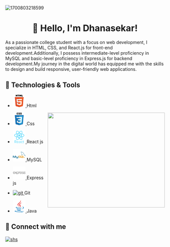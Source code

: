 ![1700803218599](https://github.com/Dhanasekar25104/tailor-shop/assets/123866366/c0d60785-4197-4282-ab07-27d76560e143)


<h1 align="center">👋 Hello, I'm Dhanasekar!</h1>


  As a passionate college student with a focus on web development, I specialize in HTML, CSS, and React.js for front-end  development.Additionally, I possess intermediate-level proficiency in MySQL and basic-level proficiency in Express.js for backend development.My journey in the digital world has equipped me with the skills to design and build responsive, user-friendly web applications.


## 🔧 Technologies & Tools
- <a href="https://www.w3.org/html/" target="_blank" rel="noreferrer"> <img src="https://raw.githubusercontent.com/devicons/devicon/master/icons/html5/html5-original-wordmark.svg" alt="html5" width="40" height="40"/> </a>  Html
- <a href="https://www.w3schools.com/css/" target="_blank" rel="noreferrer"> <img src="https://raw.githubusercontent.com/devicons/devicon/master/icons/css3/css3-original-wordmark.svg" alt="css3" width="40" height="40"/> </a>  Css
        <img src="https://cdn.dribbble.com/users/1162077/screenshots/3848914/programmer.gif" width="370px" height="300px" align="right"/>

- <a href="https://reactjs.org/" target="_blank" rel="noreferrer"> <img src="https://raw.githubusercontent.com/devicons/devicon/master/icons/react/react-original-wordmark.svg" alt="react" width="40" height="40"/> </a>   React js
- <a href="https://www.mysql.com/" target="_blank" rel="noreferrer"> <img src="https://raw.githubusercontent.com/devicons/devicon/master/icons/mysql/mysql-original-wordmark.svg" alt="mysql" width="40" height="40"/> </a>   MySQL
- <a href="https://expressjs.com" target="_blank" rel="noreferrer"> <img src="https://raw.githubusercontent.com/devicons/devicon/master/icons/express/express-original-wordmark.svg" alt="express" width="40" height="40"/> </a>   Express js
- <a href="https://git-scm.com/" target="_blank" rel="noreferrer"> <img src="https://www.vectorlogo.zone/logos/git-scm/git-scm-icon.svg" alt="git" width="40" height="40"/> </a>   Git
- <a href="https://www.java.com" target="_blank" rel="noreferrer"> <img src="https://raw.githubusercontent.com/devicons/devicon/master/icons/java/java-original.svg" alt="java" width="40" height="40"/> </a>  Java
## 🤝 Connect with me


<a href="https://www.linkedin.com/in/dhanasekar-m-56a3a1255" target="blank"><img align="center" src="https://raw.githubusercontent.com/rahuldkjain/github-profile-readme-generator/master/src/images/icons/Social/linked-in-alt.svg" alt="shs" height="30" width="40" /></a>

